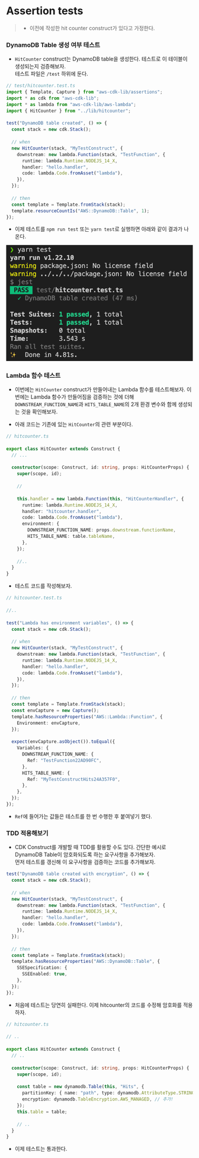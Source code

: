 # Assertion tests

> - 이전에 작성한 hit counter construct가 있다고 가정한다.

### DynamoDB Table 생성 여부 테스트

- `HitCounter` construct는 DynamoDB table을 생성한다. 테스트로 이 테이블이 생성되는지 검증해보자.  
  테스트 파일은 `/test` 하위에 둔다.

```ts
// test/hitcounter.test.ts
import { Template, Capture } from "aws-cdk-lib/assertions";
import * as cdk from "aws-cdk-lib";
import * as lambda from "aws-cdk-lib/aws-lambda";
import { HitCounter } from "../lib/hitcounter";

test("DynamoDB table created", () => {
  const stack = new cdk.Stack();

  // when
  new HitCounter(stack, "MyTestConstruct", {
    downstream: new lambda.Function(stack, "TestFunction", {
      runtime: lambda.Runtime.NODEJS_14_X,
      handler: "hello.handler",
      code: lambda.Code.fromAsset("lambda"),
    }),
  });

  // then
  const template = Template.fromStack(stack);
  template.resourceCountIs("AWS::DynamoDB::Table", 1);
});
```

- 이제 테스트를 `npm run test` 또는 `yarn test`로 실행하면 아래와 같이 결과가 나온다.

![picture 46](/images/AWS_CDK_6_1.png)

### Lambda 함수 테스트

- 이번에는 `HitCounter` construct가 만들어내는 Lambda 함수를 테스트해보자. 이번에는 Lambda 함수가 만들어짐을 검증하는 것에 더해  
  `DOWNSTREAM_FUNCTION_NAME`과 `HITS_TABLE_NAME`의 2개 환경 변수와 함께 생성되는 것을 확인해보자.

- 아래 코드는 기존에 있는 `HitCounter`의 관련 부분이다.

```ts
// hitcounter.ts

export class HitCounter extends Construct {
  // ...

  constructor(scope: Construct, id: string, props: HitCounterProps) {
    super(scope, id);

    //

    this.handler = new lambda.Function(this, "HitCounterHandler", {
      runtime: lambda.Runtime.NODEJS_14_X,
      handler: "hitcounter.handler",
      code: lambda.Code.fromAsset("lambda"),
      environment: {
        DOWNSTREAM_FUNCTION_NAME: props.downstream.functionName,
        HITS_TABLE_NAME: table.tableName,
      },
    });

    //..
  }
}
```

- 테스트 코드를 작성해보자.

```ts
// hitcounter.test.ts

//..

test("Lambda has environment variables", () => {
  const stack = new cdk.Stack();

  // when
  new HitCounter(stack, "MyTestConstruct", {
    downstream: new lambda.Function(stack, "TestFunction", {
      runtime: lambda.Runtime.NODEJS_14_X,
      handler: "hello.handler",
      code: lambda.Code.fromAsset("lambda"),
    }),
  });

  // then
  const template = Template.fromStack(stack);
  const envCapture = new Capture();
  template.hasResourceProperties("AWS::Lambda::Function", {
    Environment: envCapture,
  });

  expect(envCapture.asObject()).toEqual({
    Variables: {
      DOWNSTREAM_FUNCTION_NAME: {
        Ref: "TestFunction22AD90FC",
      },
      HITS_TABLE_NAME: {
        Ref: "MyTestConstructHits24A357F0",
      },
    },
  });
});
```

- `Ref`에 들어가는 값들은 테스트를 한 번 수행한 후 붙여넣기 했다.

### TDD 적용해보기

- CDK Construct를 개발할 때 TDD를 활용할 수도 있다. 간단한 예시로 DynamoDB Table이 암호화되도록 하는 요구사항을 추가해보자.  
  먼저 테스트를 갱신해 이 요구사항을 검증하는 코드를 추가해보자.

```ts
test("DynamoDB table created with encryption", () => {
  const stack = new cdk.Stack();

  // when
  new HitCounter(stack, "MyTestConstruct", {
    downstream: new lambda.Function(stack, "TestFunction", {
      runtime: lambda.Runtime.NODEJS_14_X,
      handler: "hello.handler",
      code: lambda.Code.fromAsset("lambda"),
    }),
  });

  // then
  const template = Template.fromStack(stack);
  template.hasResourceProperties("AWS::DynamoDB::Table", {
    SSESpecification: {
      SSEEnabled: true,
    },
  });
});
```

- 처음에 테스트는 당연히 실패한다. 이제 hitcounter의 코드를 수정해 암호화를 적용하자.

```ts
// hitcounter.ts

// ..

export class HitCounter extends Construct {
  // ..

  constructor(scope: Construct, id: string, props: HitCounterProps) {
    super(scope, id);

    const table = new dynamodb.Table(this, "Hits", {
      partitionKey: { name: "path", type: dynamodb.AttributeType.STRING },
      encryption: dynamodb.TableEncryption.AWS_MANAGED, // 추가!
    });
    this.table = table;

    // ..
  }
}
```

- 이제 테스트는 통과한다.
